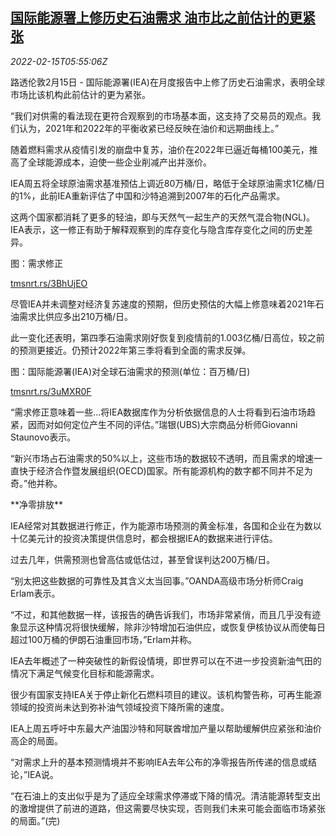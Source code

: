 <!--1644904863000-->
[国际能源署上修历史石油需求 油市比之前估计的更紧张](https://cn.reuters.com/article/iea-oil-demands-0215-tues-idCNKBS2KK0DF)
------

<div><i>2022-02-15T05:55:06Z</i></div><p>路透伦敦2月15日 - 国际能源署(IEA)在月度报告中上修了历史石油需求，表明全球市场比该机构此前估计的更为紧张。</p><p>“我们对供需的看法现在更符合观察到的市场基本面，这支持了交易员的观点。我们认为，2021年和2022年的平衡收紧已经反映在油价和远期曲线上。”</p><p>随着燃料需求从疫情引发的崩盘中复苏，油价在2022年已逼近每桶100美元，推高了全球能源成本，迫使一些企业削减产出并涨价。</p><p>IEA周五将全球原油需求基准预估上调近80万桶/日，略低于全球原油需求1亿桶/日的1%，此前IEA重新评估了中国和沙特追溯到2007年的石化产品需求。</p><p>这两个国家都消耗了更多的轻油，即与天然气一起生产的天然气混合物(NGL)。IEA表示，这一修正有助于解释观察到的库存变化与隐含库存变化之间的历史差异。</p><p>图：需求修正</p><p><a href="https://tmsnrt.rs/3BhUjEO">tmsnrt.rs/3BhUjEO</a></p><p>尽管IEA并未调整对经济复苏速度的预期，但历史预估的大幅上修意味着2021年石油需求比供应多出210万桶/日。</p><p>此一变化还表明，第四季石油需求刚好恢复到疫情前的1.003亿桶/日高位，较之前的预测更接近。仍预计2022年第三季将看到全面的需求反弹。</p><p>图：国际能源署(IEA)对全球石油需求的预测(单位：百万桶/日)</p><p><a href="https://tmsnrt.rs/3uMXR0F">tmsnrt.rs/3uMXR0F</a></p><p>“需求修正意味着一些...将IEA数据库作为分析依据信息的人士将看到石油市场趋紧，因而对如何定位产生不同的评估。”瑞银(UBS)大宗商品分析师Giovanni Staunovo表示。</p><p>“新兴市场占石油需求的50%以上，这些市场的数据较不透明，而且需求的增速一直快于经济合作暨发展组织(OECD)国家。所有能源机构的数字都不同并不足为奇。”他并称。</p><p>**净零排放**</p><p>IEA经常对其数据进行修正，作为能源市场预测的黄金标准，各国和企业在为数以十亿美元计的投资决策提供信息时，都会根据IEA的数据来进行评估。</p><p>过去几年，供需预测也曾高估或低估过，甚至曾误判达200万桶/日。</p><p>“别太把这些数据的可靠性及其含义太当回事。”OANDA高级市场分析师Craig Erlam表示。</p><p>“不过，和其他数据一样，该报告的确告诉我们，市场非常紧俏，而且几乎没有迹象显示这种情况将很快缓解，除非沙特增加石油供应，或恢复伊核协议从而使每日超过100万桶的伊朗石油重回市场，”Erlam并称。</p><p>IEA去年概述了一种突破性的新假设情境，即世界可以在不进一步投资新油气田的情况下满足气候变化目标和能源需求。</p><p>很少有国家支持IEA关于停止新化石燃料项目的建议。该机构警告称，可再生能源领域的投资尚未达到弥补油气领域投资下降所需的速度。</p><p>IEA上周五呼吁中东最大产油国沙特和阿联酋增加产量以帮助缓解供应紧张和油价高企的局面。</p><p>“对需求上升的基本预测情境并不影响IEA去年公布的净零报告所传递的信息或结论，”IEA说。</p><p>“在石油上的支出似乎是为了适应全球需求停滞或下降的情况。清洁能源转型支出的激增提供了前进的道路，但这需要尽快实现，否则我们未来可能会面临市场紧张的局面。”(完)</p>
